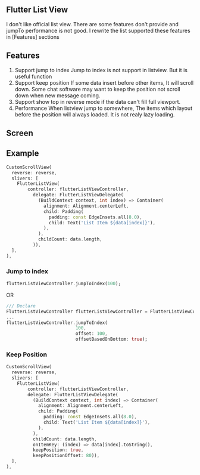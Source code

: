 ## Flutter List View

I don't like official list view. There are some features don't provide and jumpTo performance is not good. I rewrite the list supported these features in [Features] sections

## Features

1. Support jump to index
   Jump to index is not support in listview. But it is useful function 
2. Support keep position
   If some data insert before other items, It will scroll down. Some chat software may want to keep the position not scroll down when new message coming.
3. Support show top in reverse mode if the data can't fill full viewport.
4. Performance
   When listview jump to somewhere, The items which layout before the position will always loaded. It is not realy lazy loading.

## Screen

## Example
```dart
CustomScrollView(
  reverse: reverse,
  slivers: [
    FlutterListView(
        controller: flutterListViewController,
          delegate: FlutterListViewDelegate(
            (BuildContext context, int index) => Container(
              alignment: Alignment.centerLeft,
              child: Padding(
                padding: const EdgeInsets.all(8.0),
                child: Text('List Item ${data[index]}'),
              ),
            ),
            childCount: data.length,
          )),
  ],
),
```
### Jump to index
```dart
flutterListViewController.jumpToIndex(100);
```
OR
```dart
/// Declare
FlutterListViewController flutterListViewController = FlutterListViewController();
...
flutterListViewController.jumpToIndex(
                          100,
                          offset: 100,
                          offsetBasedOnBottom: true);
```

### Keep Position
```dart
CustomScrollView(
  reverse: reverse,
  slivers: [
    FlutterListView(
        controller: flutterListViewController,
        delegate: FlutterListViewDelegate(
          (BuildContext context, int index) => Container(
            alignment: Alignment.centerLeft,
            child: Padding(
              padding: const EdgeInsets.all(8.0),
              child: Text('List Item ${data[index]}'),
            ),
          ),
          childCount: data.length,
          onItemKey: (index) => data[index].toString(),
          keepPosition: true,
          keepPositionOffset: 80)),
  ],
),
```